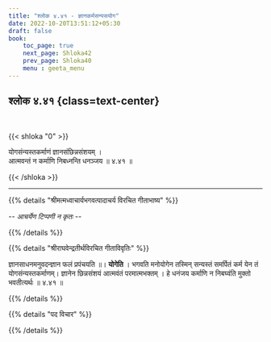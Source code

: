 ```yaml
---
title: "श्लोक ४.४१ - ज्ञानकर्मसन्यसयोग"
date: 2022-10-20T13:51:12+05:30
draft: false
book:
    toc_page: true
    next_page: Shloka42
    prev_page: Shloka40
    menu : geeta_menu
---
```




## श्लोक ४.४१ {class=text-center}

<br/>

{{< shloka  "0"  >}}

योगसंन्यस्तकर्माणं ज्ञानसंछिन्नसंशयम् ।   
आत्मवन्तं न कर्माणि निबध्नन्ति धनञ्जय ॥ ४.४१ ॥

{{< /shloka >}}

---


{{% details "श्रीमत्मध्वाचार्यभगवत्पादाचर्य विरचित  गीताभाष्य" %}}

  -- *आचर्येण टिप्पणी न कृतः* --

{{% /details %}}



{{% details "श्रीराघवेन्द्रतीर्थविरचित गीताविवृतिः" %}}

ज्ञानसाधनमनुवदन्ज्ञान फलं प्रपंचयति ॥। **योगेति** । 
भगवति मनोयोगेन तस्मिन्‌ सन्यस्तं समर्पितं कर्म येन तं 
योगसंन्यस्तकर्माणम्‌। ज्ञानेन छिन्नसंशयं
आत्मवंतं परमात्मभक्तम्‌ । हे धनंजय कर्माणि न निबघ्वंति 
मुक्तो भवतीत्यर्थः  ॥ ४.४१ ॥

{{% /details %}}



{{% details "पद विचार" %}}


{{% /details %}}
